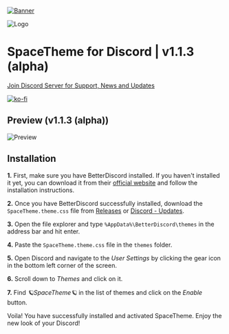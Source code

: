 [![Banner](https://media.discordapp.net/attachments/1107274994288959510/1107655839889768448/image.png)](https://github.com/SkyEnergy0/SpaceTheme-Steam)

![Logo](https://media.discordapp.net/attachments/1107274994288959510/1107276526757617684/image.png)
# SpaceTheme for Discord | v1.1.3 (alpha)
[Join Discord Server for Support, News and Updates](https://discord.gg/7Zv8Xz3Vzn)

[![ko-fi](https://ko-fi.com/img/githubbutton_sm.svg)](https://ko-fi.com/spaceenergy)

## Preview (v1.1.3 (alpha))
![Preview](https://cdn.discordapp.com/attachments/1104518841092034631/1112150639699558512/image.png)

## Installation
**1.** First, make sure you have BetterDiscord installed. If you haven't installed it yet, you can download it from their [official website](https://betterdiscord.app) and follow the installation instructions.

**2.** Once you have BetterDiscord successfully installed, download the `SpaceTheme.theme.css` file from [Releases](https://github.com/SkyEnergy0/SpaceTheme-Discord/releases) or [⁠Discord - Updates](https://discord.com/channels/1104516050537685144/1104523460052520980).

**3.** Open the file explorer and type `%AppData%\BetterDiscord\themes` in the address bar and hit enter.

**4.** Paste the `SpaceTheme.theme.css` file in the `themes` folder.

**5.** Open Discord and navigate to the *User Settings* by clicking the gear icon in the bottom left corner of the screen.

**6.** Scroll down to *Themes* and click on it.

**7.** Find *🪐SpaceTheme🪐* in the list of themes and click on the *Enable* button.

Voila! You have successfully installed and activated SpaceTheme. Enjoy the new look of your Discord!
